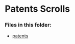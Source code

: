 <!-- C:\Users\razer\Desktop\walkerrh.github.io\SCROLLS_FOLDER\PATENTS\PATENTS_SCROLLS.md -->

# Patents Scrolls

















### Files in this folder:
- [patents](/SCROLLS_FOLDER/PATENTS/patents.html)

